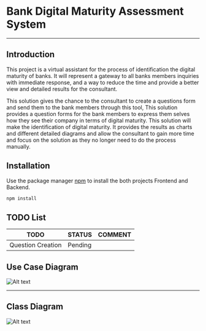 # Bank Digital Maturity Assessment System

---
## Introduction

This project is a virtual assistant for the process of identification the digital maturity of banks. It will represent a gateway to all banks members inquiries with immediate response, and a way to reduce the time and provide a better view and detailed results for the consultant. 

This solution gives the chance to the consultant to create a questions form and send them to the bank members through this tool, 
This solution provides a question forms for the bank members to express them selves how they see their company in terms of digital maturity.
This solution will make the identification of digital maturity. It provides the results as charts and different detailed diagrams and allow the consultant to gain more time and focus on the solution as they no longer need to do the process manually.

## Installation

Use the package manager [npm](https://www.npmjs.com/) to install the both projects Frontend and Backend.

```bash
npm install
```

## TODO List
| TODO     | STATUS |  COMMENT |
| ---      | ---       | ---      |
| Question Creation | Pending      |          |

## Use Case Diagram 

<img src="https://raw.githubusercontent.com/FahdEY/BankDigitalMaturity/master/utils/GlobalUseCase.PNG?token=GHSAT0AAAAAABSP6GKIQO4UJKRVBQLCMHVEYRPY44Q" alt="Alt text" title="Optional title">

---

## Class Diagram 

<img src="https://raw.githubusercontent.com/FahdEY/BankDigitalMaturity/master/utils/Class%20Diagram.png?token=GHSAT0AAAAAABSP6GKIEHFBSPAZ63JDIYGYYRPY3VQ" alt="Alt text" title="Optional title">





